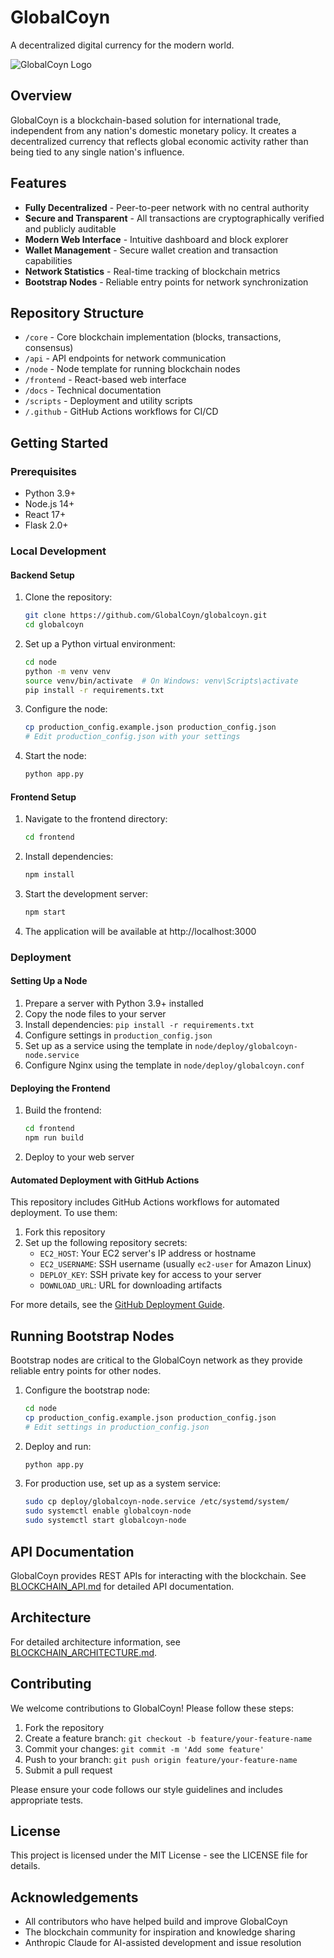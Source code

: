 # GlobalCoyn

A decentralized digital currency for the modern world.

![GlobalCoyn Logo](frontend/public/assets/logo.png)

## Overview

GlobalCoyn is a blockchain-based solution for international trade, independent from any nation's domestic monetary policy. It creates a decentralized currency that reflects global economic activity rather than being tied to any single nation's influence.

## Features

- **Fully Decentralized** - Peer-to-peer network with no central authority
- **Secure and Transparent** - All transactions are cryptographically verified and publicly auditable
- **Modern Web Interface** - Intuitive dashboard and block explorer
- **Wallet Management** - Secure wallet creation and transaction capabilities
- **Network Statistics** - Real-time tracking of blockchain metrics
- **Bootstrap Nodes** - Reliable entry points for network synchronization

## Repository Structure

- `/core` - Core blockchain implementation (blocks, transactions, consensus)
- `/api` - API endpoints for network communication
- `/node` - Node template for running blockchain nodes
- `/frontend` - React-based web interface
- `/docs` - Technical documentation
- `/scripts` - Deployment and utility scripts
- `/.github` - GitHub Actions workflows for CI/CD

## Getting Started

### Prerequisites

- Python 3.9+
- Node.js 14+
- React 17+
- Flask 2.0+

### Local Development

#### Backend Setup

1. Clone the repository:
   ```bash
   git clone https://github.com/GlobalCoyn/globalcoyn.git
   cd globalcoyn
   ```

2. Set up a Python virtual environment:
   ```bash
   cd node
   python -m venv venv
   source venv/bin/activate  # On Windows: venv\Scripts\activate
   pip install -r requirements.txt
   ```

3. Configure the node:
   ```bash
   cp production_config.example.json production_config.json
   # Edit production_config.json with your settings
   ```

4. Start the node:
   ```bash
   python app.py
   ```

#### Frontend Setup

1. Navigate to the frontend directory:
   ```bash
   cd frontend
   ```

2. Install dependencies:
   ```bash
   npm install
   ```

3. Start the development server:
   ```bash
   npm start
   ```

4. The application will be available at http://localhost:3000

### Deployment

#### Setting Up a Node

1. Prepare a server with Python 3.9+ installed
2. Copy the node files to your server
3. Install dependencies: `pip install -r requirements.txt`
4. Configure settings in `production_config.json`
5. Set up as a service using the template in `node/deploy/globalcoyn-node.service`
6. Configure Nginx using the template in `node/deploy/globalcoyn.conf`

#### Deploying the Frontend

1. Build the frontend: 
   ```bash
   cd frontend
   npm run build
   ```
2. Deploy to your web server

#### Automated Deployment with GitHub Actions

This repository includes GitHub Actions workflows for automated deployment. To use them:

1. Fork this repository
2. Set up the following repository secrets:
   - `EC2_HOST`: Your EC2 server's IP address or hostname
   - `EC2_USERNAME`: SSH username (usually `ec2-user` for Amazon Linux)
   - `DEPLOY_KEY`: SSH private key for access to your server
   - `DOWNLOAD_URL`: URL for downloading artifacts

For more details, see the [GitHub Deployment Guide](docs/GITHUB_DEPLOYMENT.md).

## Running Bootstrap Nodes

Bootstrap nodes are critical to the GlobalCoyn network as they provide reliable entry points for other nodes.

1. Configure the bootstrap node:
   ```bash
   cd node
   cp production_config.example.json production_config.json
   # Edit settings in production_config.json
   ```

2. Deploy and run:
   ```bash
   python app.py
   ```

3. For production use, set up as a system service:
   ```bash
   sudo cp deploy/globalcoyn-node.service /etc/systemd/system/
   sudo systemctl enable globalcoyn-node
   sudo systemctl start globalcoyn-node
   ```

## API Documentation

GlobalCoyn provides REST APIs for interacting with the blockchain. See [BLOCKCHAIN_API.md](docs/BLOCKCHAIN_API.md) for detailed API documentation.

## Architecture

For detailed architecture information, see [BLOCKCHAIN_ARCHITECTURE.md](docs/BLOCKCHAIN_ARCHITECTURE.md).

## Contributing

We welcome contributions to GlobalCoyn! Please follow these steps:

1. Fork the repository
2. Create a feature branch: `git checkout -b feature/your-feature-name`
3. Commit your changes: `git commit -m 'Add some feature'`
4. Push to your branch: `git push origin feature/your-feature-name`
5. Submit a pull request

Please ensure your code follows our style guidelines and includes appropriate tests.

## License

This project is licensed under the MIT License - see the LICENSE file for details.

## Acknowledgements

- All contributors who have helped build and improve GlobalCoyn
- The blockchain community for inspiration and knowledge sharing
- Anthropic Claude for AI-assisted development and issue resolution
